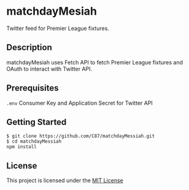 # matchdayMesiah

Twitter feed for Premier League fixtures.

## Description

matchdayMesiah uses Fetch API to fetch Premier League fixtures and OAuth to interact with Twitter API.

## Prerequisites

`.env` Consumer Key and Application Secret for Twitter API

## Getting Started

    $ git clone https://github.com/C87/matchdayMessiah.git
	$ cd matchdayMessiah
	npm install

## License

This project is licensed under the [MIT License](https://github.com/C87/matchdayMessiah/blob/master/LICENSE)
